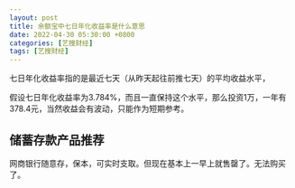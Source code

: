 ```yaml
---
layout: post
title: 余额宝中七日年化收益率是什么意思
date: 2022-04-30 05:30:00 +0800
categories: [艺搜财经]
tags: [艺搜财经]
---
```

七日年化收益率指的是最近七天（从昨天起往前推七天）的平均收益水平，

假设七日年化收益率为3.784%，而且一直保持这个水平，那么投资1万，一年有378.4元，当然收益会有波动，只能作为短期参考。

## 储蓄存款产品推荐
网商银行随意存，保本，可实时支取。但现在基本上一早上就售罄了。无法购买了。
